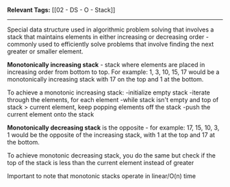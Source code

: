 
**Relevant Tags:** [[02 - DS - O - Stack]]

-----

Special data structure used in algorithmic problem solving that involves a stack that maintains elements in either increasing or decreasing order - commonly used to efficiently solve problems that involve finding the next greater or smaller element.

**Monotonically increasing stack** - stack where elements are placed in increasing order from bottom to top. For example: 1, 3, 10, 15, 17 would be a monotonically increasing stack with 17 on the top and 1 at the bottom. 

To achieve a monotonic increasing stack:
-initialize empty stack
-iterate through the elements, for each element 
-while stack isn't empty and top of stack > current element, keep popping elements off the stack
-push the current element onto the stack

**Monotonically decreasing stack** is the opposite - for example: 17, 15, 10, 3, 1 would be the opposite of the increasing stack, with 1 at the top and 17 at the bottom.

To achieve monotonic decreasing stack, you do the same but check if the top of the stack is less than the current element instead of greater

Important to note that monotonic stacks operate in linear/O(n) time